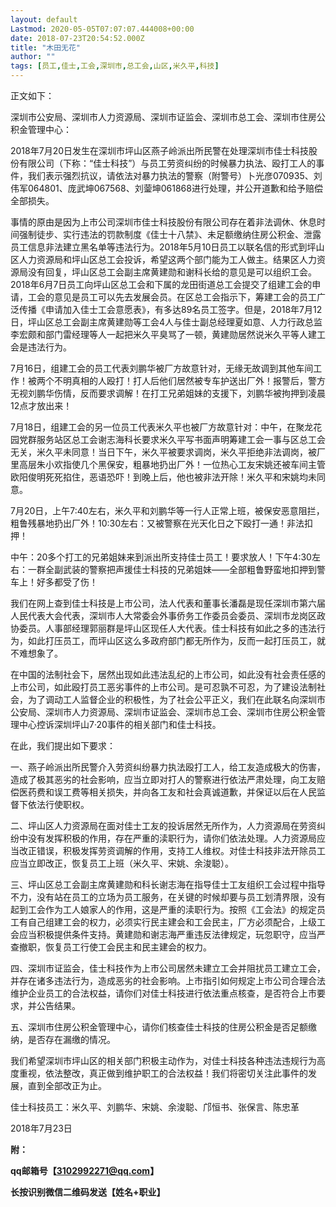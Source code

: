 ```yaml
---
layout: default
Lastmod: 2020-05-05T07:07:07.444008+00:00
date: 2018-07-23T20:54:52.000Z
title: "木田无花"
author: ""
tags: [员工,佳士,工会,深圳市,总工会,山区,米久平,科技]
---
```


正文如下：  

深圳市公安局、深圳市人力资源局、深圳市证监会、深圳市总工会、深圳市住房公积金管理中心：

2018年7月20日发生在深圳市坪山区燕子岭派出所民警在处理深圳市佳士科技股份有限公司（下称：“佳士科技”）与员工劳资纠纷的时候暴力执法、殴打工人的事件，我们表示强烈抗议，请依法对暴力执法的警察（附警号）卜光彦070935、刘伟军064801、庞武坤067568、刘蓥坤061868进行处理，并公开道歉和给予赔偿全部损失。

事情的原由是因为上市公司深圳市佳士科技股份有限公司存在着非法调休、休息时间强制徒步、实行违法的罚款制度《佳士十八禁》、未足额缴纳住房公积金、泄露员工信息非法建立黑名单等违法行为。2018年5月10日员工以联名信的形式到坪山区人力资源局和坪山区总工会投诉，希望这两个部门能为工人做主。结果区人力资源局没有回复，坪山区总工会副主席黄建勋和谢科长给的意见是可以组织工会。2018年6月7日员工向坪山区总工会和下属的龙田街道总工会提交了组建工会的申请，工会的意见是员工可以先去发展会员。在区总工会指示下，筹建工会的员工广泛传播《申请加入佳士工会意愿表》，有多达89名员工签字。但是，2018年7月12日，坪山区总工会副主席黄建勋等工会4人与佳士副总经理夏如意、人力行政总监李宏颇和部门雷经理等人一起把米久平臭骂了一顿，黄建勋居然说米久平等人建工会是违法行为。

7月16日，组建工会的员工代表刘鹏华被厂方故意针对，无缘无故调到其他车间工作！被两个不明真相的人殴打！打人后他们居然被专车护送出厂外！报警后，警方无视刘鹏华伤情，反而要求调解！在打工兄弟姐妹的支援下，刘鹏华被拘押到凌晨12点才放出来！

7月18日，组建工会的另一位员工代表米久平也被厂方故意针对：中午，在聚龙花园党群服务站区总工会谢志海科长要求米久平写书面声明筹建工会一事与区总工会无关，米久平未同意！当日下午，米久平被要求调岗，米久平拒绝非法调岗，被厂里高层朱小欢指使几个黑保安，粗暴地扔出厂外！一位热心工友宋姚还被车间主管欧阳俊明死死掐住，恶语恐吓！到晚上后，他也被非法开除！米久平和宋姚均未同意。

7月20日，上午7:40左右，米久平和刘鹏华等一行人正常上班，被保安恶意阻拦，粗鲁残暴地扔出厂外！10:30左右：又被警察在光天化日之下殴打一通！非法扣押！

中午：20多个打工的兄弟姐妹来到派出所支持佳士员工！要求放人！下午4:30左右：一群全副武装的警察把声援佳士科技的兄弟姐妹——全部粗鲁野蛮地扣押到警车上！好多都受了伤！

我们在网上查到佳士科技是上市公司，法人代表和董事长潘磊是现任深圳市第六届人民代表大会代表，深圳市人大常委会外事侨务工作委员会委员、深圳市龙岗区政协委员。人事部经理郭丽群是坪山区现任人大代表。佳士科技有如此之多的违法行为，如此打压员工，而坪山区这么多政府部门都无所作为，反而一起打压员工，就不难想象了。

在中国的法制社会下，居然出现如此违法乱纪的上市公司，如此没有社会责任感的上市公司，如此殴打员工恶劣事件的上市公司。是可忍孰不可忍，为了建设法制社会，为了调动工人监督企业的积极性，为了社会公平正义，我们在此联名向深圳市公安局、深圳市人力资源局、深圳市证监会、深圳市总工会、深圳市住房公积金管理中心控诉深圳坪山7·20事件的相关部门和佳士科技。

在此，我们提出如下要求：

一、燕子岭派出所民警介入劳资纠纷暴力执法殴打工人，给工友造成极大的伤害，造成了极其恶劣的社会影响，应当立即对打人的警察进行依法严肃处理，向工友赔偿医药费和误工费等相关损失，并向各工友和社会真诚道歉，并保证以后在人民监督下依法行使职权。

二、坪山区人力资源局在面对佳士工友的投诉居然无所作为，人力资源局在劳资纠纷中没有发挥积极的作用，存在严重的渎职行为，请你们依法处理。人力资源局应当改正错误，积极发挥劳资调解的作用，支持工人维权。对佳士科技非法开除员工应当立即改正，恢复员工上班（米久平、宋姚、余浚聪）。

三、坪山区总工会副主席黄建勋和科长谢志海在指导佳士工友组织工会过程中指导不力，没有站在员工的立场为员工服务，在关键的时候却要与员工划清界限，没有起到工会作为工人娘家人的作用，这是严重的渎职行为。按照《工会法》的规定员工有自己组建工会的权力，必须实行民主建会和工会民主，厂方必须配合，上级工会应当积极提供条件支持。黄建勋和谢志海严重违反法律规定，玩忽职守，应当严查撤职，恢复员工行使工会民主和民主建会的权力。

四、深圳市证监会，佳士科技作为上市公司居然未建立工会并阻扰员工建立工会，并存在诸多违法行为，造成恶劣的社会影响。上市指引如何规定上市公司合理合法维护企业员工的合法权益，请你们对佳士科技进行依法重点核查，是否符合上市要求，并公告结果。

五、深圳市住房公积金管理中心，请你们核查佳士科技的住房公积金是否足额缴纳，是否存在漏缴的情况。

我们希望深圳市坪山区的相关部门积极主动作为，对佳士科技各种违法违规行为高度重视，依法整改，真正做到维护职工的合法权益！我们将密切关注此事件的发展，直到全部改正为止。

佳士科技员工：米久平、刘鹏华、宋姚、余浚聪、邝恒书、张保言、陈忠革

2018年7月23日

**附：**

**qq邮箱号【3102992271@qq.com】**

**长按识别微信二维码发送【姓名+职业】**

